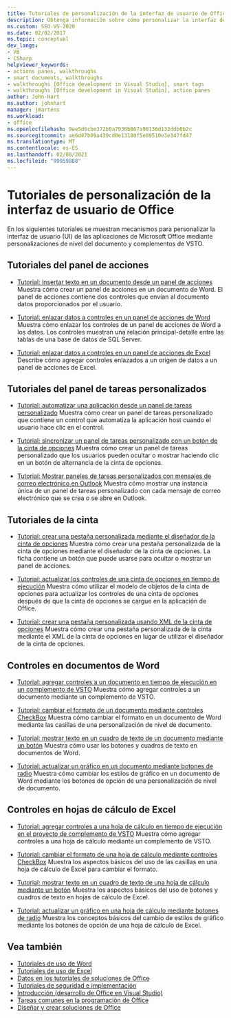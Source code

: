 ```yaml
---
title: Tutoriales de personalización de la interfaz de usuario de Office
description: Obtenga información sobre cómo personalizar la interfaz de usuario (UI) de Microsoft Office aplicaciones mediante personalizaciones de nivel de documento y complementos de VSTO.
ms.custom: SEO-VS-2020
ms.date: 02/02/2017
ms.topic: conceptual
dev_langs:
- VB
- CSharp
helpviewer_keywords:
- actions panes, walkthroughs
- smart documents, walkthroughs
- walkthroughs [Office development in Visual Studio], smart tags
- walkthroughs [Office development in Visual Studio], action panes
author: John-Hart
ms.author: johnhart
manager: jmartens
ms.workload:
- office
ms.openlocfilehash: 9ee5d6cbe372b0a7930b867a98136d132ddb0b2c
ms.sourcegitcommit: ae6d47b09a439cd0e13180f5e89510e3e347fd47
ms.translationtype: MT
ms.contentlocale: es-ES
ms.lasthandoff: 02/08/2021
ms.locfileid: "99959888"
---
```

# <a name="office-ui-customization-walkthroughs"></a>Tutoriales de personalización de la interfaz de usuario de Office
  En los siguientes tutoriales se muestran mecanismos para personalizar la interfaz de usuario (UI) de las aplicaciones de Microsoft Office mediante personalizaciones de nivel del documento y complementos de VSTO.

## <a name="actions-pane-walkthroughs"></a>Tutoriales del panel de acciones
- [Tutorial: insertar texto en un documento desde un panel de acciones](../vsto/walkthrough-inserting-text-into-a-document-from-an-actions-pane.md) Muestra cómo crear un panel de acciones en un documento de Word. El panel de acciones contiene dos controles que envían al documento datos proporcionados por el usuario.

- [Tutorial: enlazar datos a controles en un panel de acciones de Word](../vsto/walkthrough-binding-data-to-controls-on-a-word-actions-pane.md) Muestra cómo enlazar los controles de un panel de acciones de Word a los datos. Los controles muestran una relación principal-detalle entre las tablas de una base de datos de SQL Server.

- [Tutorial: enlazar datos a controles en un panel de acciones de Excel](../vsto/walkthrough-binding-data-to-controls-on-an-excel-actions-pane.md) Describe cómo agregar controles enlazados a un origen de datos a un panel de acciones de Excel.

## <a name="custom-task-pane-walkthroughs"></a>Tutoriales del panel de tareas personalizados
- [Tutorial: automatizar una aplicación desde un panel de tareas personalizado](../vsto/walkthrough-automating-an-application-from-a-custom-task-pane.md) Muestra cómo crear un panel de tareas personalizado que contiene un control que automatiza la aplicación host cuando el usuario hace clic en el control.

- [Tutorial: sincronizar un panel de tareas personalizado con un botón de la cinta de opciones](../vsto/walkthrough-synchronizing-a-custom-task-pane-with-a-ribbon-button.md) Muestra cómo crear un panel de tareas personalizado que los usuarios pueden ocultar o mostrar haciendo clic en un botón de alternancia de la cinta de opciones.

- [Tutorial: Mostrar paneles de tareas personalizados con mensajes de correo electrónico en Outlook](../vsto/walkthrough-displaying-custom-task-panes-with-e-mail-messages-in-outlook.md) Muestra cómo mostrar una instancia única de un panel de tareas personalizado con cada mensaje de correo electrónico que se crea o se abre en Outlook.

## <a name="ribbon-walkthroughs"></a>Tutoriales de la cinta
- [Tutorial: crear una pestaña personalizada mediante el diseñador de la cinta de opciones](../vsto/walkthrough-creating-a-custom-tab-by-using-the-ribbon-designer.md) Muestra cómo crear una pestaña personalizada de la cinta de opciones mediante el diseñador de la cinta de opciones. La ficha contiene un botón que puede usarse para ocultar o mostrar un panel de acciones.

- [Tutorial: actualizar los controles de una cinta de opciones en tiempo de ejecución](../vsto/walkthrough-updating-the-controls-on-a-ribbon-at-run-time.md) Muestra cómo utilizar el modelo de objetos de la cinta de opciones para actualizar los controles de una cinta de opciones después de que la cinta de opciones se cargue en la aplicación de Office.

- [Tutorial: crear una pestaña personalizada usando XML de la cinta de opciones](../vsto/walkthrough-creating-a-custom-tab-by-using-ribbon-xml.md) Muestra cómo crear una pestaña personalizada de la cinta mediante el XML de la cinta de opciones en lugar de utilizar el diseñador de la cinta de opciones.

## <a name="controls-on-word-documents"></a>Controles en documentos de Word
- [Tutorial: agregar controles a un documento en tiempo de ejecución en un complemento de VSTO](../vsto/walkthrough-adding-controls-to-a-document-at-run-time-in-a-vsto-add-in.md) Muestra cómo agregar controles a un documento mediante un complemento de VSTO.

- [Tutorial: cambiar el formato de un documento mediante controles CheckBox](../vsto/walkthrough-changing-document-formatting-using-checkbox-controls.md) Muestra cómo cambiar el formato en un documento de Word mediante las casillas de una personalización de nivel de documento.

- [Tutorial: mostrar texto en un cuadro de texto de un documento mediante un botón](../vsto/walkthrough-displaying-text-in-a-text-box-in-a-document-using-a-button.md) Muestra cómo usar los botones y cuadros de texto en documentos de Word.

- [Tutorial: actualizar un gráfico en un documento mediante botones de radio](../vsto/walkthrough-updating-a-chart-in-a-document-using-radio-buttons.md) Muestra cómo cambiar los estilos de gráfico en un documento de Word mediante los botones de opción de una personalización de nivel de documento.

## <a name="controls-on-excel-worksheets"></a>Controles en hojas de cálculo de Excel
- [Tutorial: agregar controles a una hoja de cálculo en tiempo de ejecución en el proyecto de complemento de VSTO](../vsto/walkthrough-adding-controls-to-a-worksheet-at-run-time-in-vsto-add-in-project.md) Muestra cómo agregar controles a una hoja de cálculo mediante un complemento de VSTO.

- [Tutorial: cambiar el formato de una hoja de cálculo mediante controles CheckBox](../vsto/walkthrough-changing-worksheet-formatting-using-checkbox-controls.md) Muestra los aspectos básicos del uso de las casillas en una hoja de cálculo de Excel para cambiar el formato.

- [Tutorial: mostrar texto en un cuadro de texto de una hoja de cálculo mediante un botón](../vsto/walkthrough-displaying-text-in-a-text-box-in-a-worksheet-using-a-button.md) Muestra los aspectos básicos del uso de botones y cuadros de texto en hojas de cálculo de Excel.

- [Tutorial: actualizar un gráfico en una hoja de cálculo mediante botones de radio](../vsto/walkthrough-updating-a-chart-in-a-worksheet-using-radio-buttons.md) Muestra los conceptos básicos del cambio de estilos de gráfico mediante los botones de opción de una hoja de cálculo de Excel.

## <a name="see-also"></a>Vea también
- [Tutoriales de uso de Word](../vsto/walkthroughs-using-word.md)
- [Tutoriales de uso de Excel](../vsto/walkthroughs-using-excel.md)
- [Datos en los tutoriales de soluciones de Office](../vsto/data-in-office-solutions-walkthroughs.md)
- [Tutoriales de seguridad e implementación](../vsto/security-and-deployment-walkthroughs.md)
- [Introducción &#40;desarrollo de Office en Visual Studio&#41;](../vsto/getting-started-office-development-in-visual-studio.md)
- [Tareas comunes en la programación de Office](../vsto/common-tasks-in-office-programming.md)
- [Diseñar y crear soluciones de Office](../vsto/designing-and-creating-office-solutions.md)
